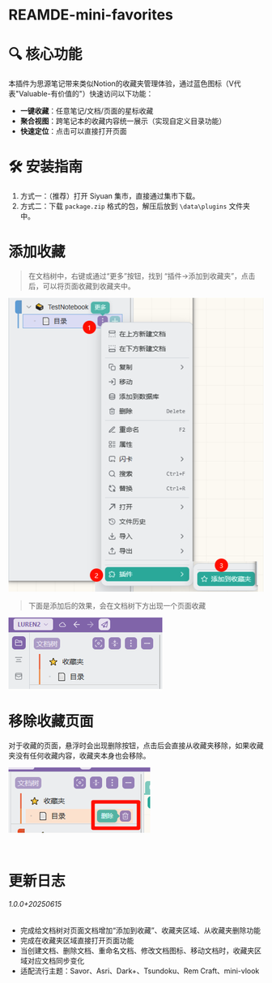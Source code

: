 # REAMDE-mini-favorites

# 🔍 核心功能

本插件为思源笔记带来类似Notion的收藏夹管理体验，通过蓝色图标（V代表"Valuable-有价值的"）快速访问以下功能：

- **一键收藏**：任意笔记/文档/页面的星标收藏
- **聚合视图**：跨笔记本的收藏内容统一展示（实现自定义目录功能）
- **快速定位**：点击可以直接打开页面

# 🛠️ 安装指南

1. 方式一：（推荐）打开 Siyuan 集市，直接通过集市下载。
2. 方式二：下载 `package.zip`​ 格式的包，解压后放到  `\data\plugins`​ 文件夹中。

# 添加收藏

> 在文档树中，右键或通过“更多”按钮，找到 “插件->添加到收藏夹”，点击后，可以将页面收藏到收藏夹中。

![image](assets/image-20250615113431-12484nn.png)

> 下面是添加后的效果，会在文档树下方出现一个页面收藏

![image](assets/image-20250615113630-g5hlkrj.png)

# 移除收藏页面

对于收藏的页面，悬浮时会出现删除按钮，点击后会直接从收藏夹移除，如果收藏夹没有任何收藏内容，收藏夹本身也会移除。

![image](assets/image-20250615113804-6vgcfbt.png)

‍

# 更新日志

###### 1.0.0+20250615

- 完成给文档树对页面文档增加“添加到收藏”、收藏夹区域、从收藏夹删除功能
- 完成在收藏夹区域直接打开页面功能
- 当创建文档、删除文档、重命名文档、修改文档图标、移动文档时，收藏夹区域对应文档同步变化
- 适配流行主题：Savor、Asri、Dark+、Tsundoku、Rem Craft、mini-vlook

‍

‍
